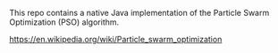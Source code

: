This repo contains a native Java implementation of the Particle Swarm Optimization (PSO) algorithm. 

https://en.wikipedia.org/wiki/Particle_swarm_optimization